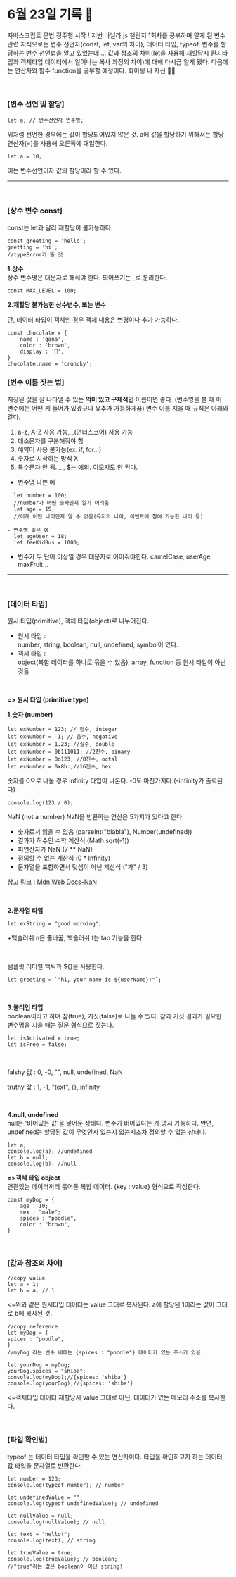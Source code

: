 # 6월 23일 기록 📝

자바스크립트 문법 정주행 시작 ! 저번 바닐라 js 챌린지 1회차를 공부하며 알게 된 변수 관련 지식으로는 변수 선언자(const, let, var의 차이), 데이터 타입, typeof, 변수를 할당하는 변수 선언법을 알고 있었는데 ... 값과 참조의 차이(let을 사용해 재할당시 원시타입과 객체타입 데이터에서 일어나는 복사 과정의 차이)에 대해 다시금 알게 됐다. 다음에는 연산자와 함수 function을 공부할 예정이다. 화이팅 나 자신 💪💪

<br>

### [변수 선언 및 할당] <br>

```
let a; // 변수선언자 변수명;
```

위처럼 선언한 경우에는 값이 할당되어있지 않은 것.
a에 값을 할당하기 위해서는 할당연산자(=)를 사용해 오른쪽에 대입한다.<br>

```
let a = 10;
```

이는 변수선언이자 값의 할당이라 할 수 있다.

---

<br>

### [상수 변수 const] <br>

const는 let과 달리 재할당이 불가능하다.

```
const greeting = 'hello';
gretting = 'hi';
//typeError가 뜰 것
```

**1.상수** <br>
상수 변수명은 대문자로 해줘야 한다. 띄어쓰기는 \_로 분리한다.

```
const MAX_LEVEL = 100;

```

**2.재할당 불가능한 상수변수, 또는 변수** <br>

단, 데이터 타입이 객체인 경우 객체 내용은 변경이나 추가 가능하다.

```
const chocolate = {
    name : 'gana',
    color : 'brown',
    display : '🍫',
}
chocolate.name = 'cruncky';
```

### [변수 이름 짓는 법] <br>

저장된 값을 잘 나타낼 수 있는 **의미 있고 구체적인** 이름이면 좋다. (변수명을 볼 때 이 변수에는 어떤 게 들어가 있겠구나 유추가 가능하게끔)
변수 이름 지을 때 규칙은 아래와 같다.
<br>

1. a-z, A-Z 사용 가능, \_(언더스코어) 사용 가능
2. 대소문자를 구분해줘야 함
3. 예약어 사용 불가능(ex. if, for...)
4. 숫자로 시작하는 방식 X
5. 특수문자 안 됨. \_ , $는 예외. 이모지도 안 된다.

- 변수명 나쁜 예

```
  let number = 100;
  //number가 어떤 숫자인지 알기 어려움
  let age = 15;
  //이게 어떤 나이인지 알 수 없음(유저의 나이, 이벤트에 참여 가능한 나이 등)

- 변수명 좋은 예
  let ageUser = 18;
  let feeKidBus = 1000;
```

- 변수가 두 단어 이상일 경우 대문자로 이어줘야한다. camelCase, userAge, maxFruit...
  <br>

---

<br>

### [데이터 타입] <br>

원시 타입(primitive), 객체 타입(object)로 나누어진다.
<br>

- 원시 타입 : <br> number, string, boolean, null, undefined, symbol이 있다.
  <br>
- 객체 타입 : <br> object(복합 데이터를 하나로 묶을 수 있음), array, function 등 원시 타입이 아닌 것들

<br>

**=> 원시 타입 (primitive type)**

**1.숫자 (number)**

```
let exNumber = 123; // 정수, integer
let exNumber = -1; // 음수, negative
let exNumber = 1.23; //실수, double
let exNumber = 0b111011; //2진수, binary
let exNumber = 0o123; //8진수, octal
let exNumber = 0x8b:;//16진수, hex

```

숫자를 0으로 나눌 경우 infinity 타입이 나온다. -0도 마찬가지다.(-infinity가 출력된다)

```
console.log(123 / 0);
```

NaN (not a number)
NaN을 반환하는 연산은 5가지가 있다고 한다.

- 숫자로서 읽을 수 없음 (parseInt("blabla"), Number(undefined))
- 결과가 허수인 수학 계산식 (Math.sqrt(-1))
- 피연산자가 NaN (7 \*\* NaN)
- 정의할 수 없는 계산식 (0 \* Infinity)
- 문자열을 포함하면서 덧셈이 아닌 계산식 ("가" / 3)

참고 링크 : [Mdn Web Docs-NaN](https://developer.mozilla.org/ko/docs/Web/JavaScript/Reference/Global_Objects/NaN)

<br>

**2.문자열 타입**

```
let exString = "good morning";
```

+백슬러쉬 n은 줄바꿈, 백슬러쉬 t는 tab 기능을 한다.

<br>

탬플릿 리터럴
백틱과 ${}을 사용한다.

```
let greeting = `"hi, your name is ${userName}!"`;
```

<br>

**3.불리언 타입** <br>
boolean이라고 하며 참(true), 거짓(false)로 나눌 수 있다. 참과 거짓 결과가 필요한 변수명을 지을 때는 질문 형식으로 짓는다.

```
let isActivated = true;
let isFree = false;
```

<br>

falshy 값 :
0, -0, "", null, undefined, NaN

truthy 값 :
1, -1, "text", {}, infinity

<br>

**4.null, undefined** <br>
null은 '비어있는 값'을 넣어둔 상태다. 변수가 비어있다는 게 명시 가능하다.
반면, undefined는 할당된 값이 무엇인지 있는지 없는지조차 정의할 수 없는 상태다.

```
let a;
console.log(a); //undefined
let b = null;
console.log(b); //null
```

**=>객체 타입 object** <br>
연관있는 데이터끼리 묶어둔 복합 데이터. {key : value} 형식으로 작성한다.

```
const myDog = {
    age : 10;
    sex : "male";
    spices : "poodle",
    color : "brown",
}
```

<br>

### [값과 참조의 차이]

```
//copy value
let a = 1;
let b = a; // 1
```

<=위와 같은 원시타입 데이터는 value 그대로 복사된다. a에 할당된 1이라는 값이 그대로 b에 복사된 것.

```
//copy reference
let myDog = {
spices : "poodle",
}
//myDog 라는 변수 내에는 {spices : "poodle"} 데이터가 있는 주소가 있음

let yourDog = myDog;
yourDog.spices = "shiba";
console.log(myDog);//{spices: 'shiba'}
console.log(yourDog);//{spices: 'shiba'}
```

<=객체타입 데이터 재할당시 value 그대로 아닌, 데이터가 있는 메모리 주소를 복사한다.

<br>

### [타입 확인법]

typeof 는 데이터 타입을 확인할 수 있는 연산자이다. 타입을 확인하고자 하는 데이터 값 타입을 문자열로 반환한다.

```
let number = 123;
console.log(typeof number); // number

let undefinedValue = "";
console.log(typeof undefinedValue); // undefined

let nullValue = null;
console.log(nullValue); // null

let text = "hello!";
console.log(text); // string

let trueValue = true;
console.log(trueValue); // boolean;
//"true"라는 값은 boolean이 아닌 string!
```
